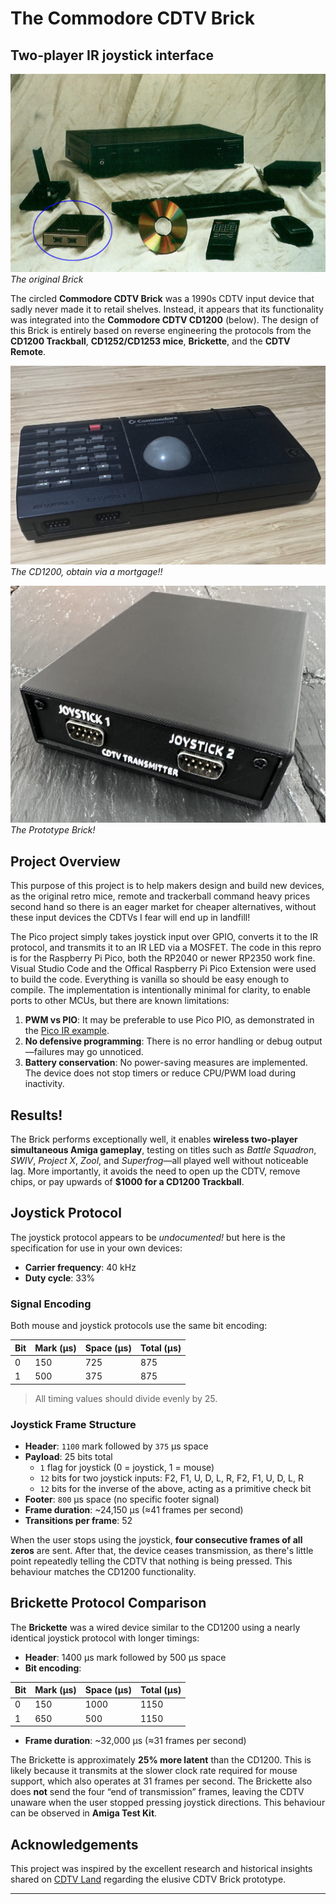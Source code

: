 # The Commodore CDTV Brick 
## Two-player IR joystick interface

![Brick from CES](images/CDTV-brick.png)
*The original Brick*

The circled **Commodore CDTV Brick** was a 1990s CDTV input device that sadly never made it to retail shelves. Instead, it appears that its functionality was integrated into the **Commodore CDTV CD1200** (below). The design of this Brick is entirely based on reverse engineering the protocols from the **CD1200 Trackball**, **CD1252/CD1253 mice**, **Brickette**, and the **CDTV Remote**.

![CD1200](images/CDTV-trkball.png)
*The CD1200, obtain via a mortgage!!*


![CDTV Setup](images/CDTV-joy.png)
*The Prototype Brick!*

## Project Overview
This  purpose of this project is to help makers design and build new devices, as the original retro mice, remote and trackerball command heavy prices second hand so there is an eager market for cheaper alternatives, without these input devices the CDTVs I fear will end up in landfill! 

The Pico project simply takes joystick input over GPIO, converts it to the IR protocol, and transmits it to an IR LED via a MOSFET. The code in this repro is for the Raspberry Pi Pico, both the RP2040 or newer RP2350 work fine. Visual Studio Code and the Offical Raspberry Pi Pico Extension were used to build the code. Everything is vanilla so should be easy enough to compile. The implementation is intentionally minimal for clarity, to enable ports to other MCUs, but there are known limitations:

1. **PWM vs PIO**: It may be preferable to use Pico PIO, as demonstrated in the [Pico IR example](https://github.com/raspberrypi/pico-examples/blob/master/pio/ir_nec/README.adoc).
2. **No defensive programming**: There is no error handling or debug output—failures may go unnoticed.
3. **Battery conservation**: No power-saving measures are implemented. The device does not stop timers or reduce CPU/PWM load during inactivity.



## Results!

The Brick performs exceptionally well, it enables **wireless two-player simultaneous Amiga gameplay**, testing on titles such as *Battle Squadron*, *SWIV*, *Project X*, *Zool*, and *Superfrog*—all played well without noticeable lag. More importantly, it avoids the need to open up the CDTV, remove chips, or pay upwards of **$1000 for a CD1200 Trackball**.

## Joystick Protocol

The joystick protocol appears to be *undocumented!* but here is the specification for use in your own devices:

- **Carrier frequency**: 40 kHz  
- **Duty cycle**: 33%

### Signal Encoding

Both mouse and joystick protocols use the same bit encoding:

| Bit | Mark (µs) | Space (µs) | Total (µs) |
|-----|-----------|------------|------------|
| 0   | 150       | 725        | 875        |
| 1   | 500       | 375        | 875        |

> All timing values should divide evenly by 25.

### Joystick Frame Structure

- **Header**: `1100` mark followed by `375` µs space  
- **Payload**: 25 bits total   
  - `1` flag for joystick (0 = joystick, 1 = mouse)  
  - `12` bits for two joystick inputs: F2, F1, U, D, L, R, F2, F1, U, D, L, R  
  - `12` bits for the inverse of the above, acting as a primitive check bit  
- **Footer**: `800` µs space (no specific footer signal)  
- **Frame duration**: ~24,150 µs (≈41 frames per second)  
- **Transitions per frame**: 52

When the user stops using the joystick, **four consecutive frames of all zeros** are sent. After that, the device ceases transmission, as there's little point repeatedly telling the CDTV that nothing is being pressed. This behaviour matches the CD1200 functionality.

## Brickette Protocol Comparison

The **Brickette** was a wired device similar to the CD1200 using a nearly identical joystick protocol with longer timings:

- **Header**: 1400 µs mark followed by 500 µs space  
- **Bit encoding**:

| Bit | Mark (µs) | Space (µs) | Total (µs) |
|-----|-----------|------------|------------|
| 0   | 150       | 1000       | 1150       |
| 1   | 650       | 500        | 1150       |

- **Frame duration**: ~32,000 µs (≈31 frames per second)

The Brickette is approximately **25% more latent** than the CD1200. This is likely because it transmits at the slower clock rate required for mouse support, which also operates at 31 frames per second. The Brickette also does **not** send the four “end of transmission” frames, leaving the CDTV unaware when the user stopped pressing joystick directions. This behaviour can be observed in **Amiga Test Kit**.

## Acknowledgements

This project was inspired by the excellent research and historical insights shared on [CDTV Land](https://cdtvland.com/2021/03/07/cdtv-brick-prototype/) regarding the elusive CDTV Brick prototype. 

---

